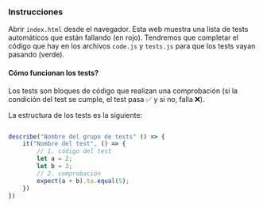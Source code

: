### Instrucciones

Abrir `index.html` desde el navegador. Esta web muestra una lista de tests automáticos que están fallando (en rojo). Tendremos que completar el código que hay en los archivos `code.js` y `tests.js` para que los tests vayan pasando (verde).

#### Cómo funcionan los tests?
Los tests son bloques de código que realizan una comprobación (si la condición del test se cumple, el test pasa ✅ y si no, falla ❌).

La estructura de los tests es la siguiente:

```javascript

describe("Nombre del grupo de tests" () => {
    it("Nombre del test", () => {
        // 1. código del test
        let a = 2;
        let b = 3;
        // 2. comprobación
        expect(a + b).to.equal(5);
    })
})

```